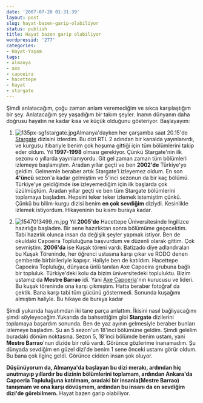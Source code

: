 ```yaml
---
date: '2007-07-20 01:31:39'
layout: post
slug: hayat-bazen-garip-olabiliyor
status: publish
title: Hayat bazen garip olabiliyor
wordpressid: '277'
categories:
- Hayat-Yaşam
tags:
- almanya
- axe
- capoeira
- hacettepe
- hayat
- stargate
---
```


Şimdi anlatacağım, çoğu zaman anlam veremediğim ve sıkca karşılaştığım bir şey. Anlatacağım şey yaşadığım bir takım şeyler. Inanın dünyanın daha doğrusu hayatın ne kadar kısa ve küçük olduğunu gösteriyor. Başlayayım:




	
  1. ![135px-sg1stargate.jpg](http://arsln.org/image/135px-sg1stargate.jpg)Almanya'dayken her çarşamba saat 20.15'de [Stargate](http://www.scifi.com/stargate/) dizisini izlerdim. Bu dizi RTL 2 adından bir kanalda yayınlanırdı, ve kurgusu itibariyle benim çok hoşuma gittiği için tüm bölümlerini takip eder oldum. Yıl **1997-1998** olması gerekiyor. Çünkü Stargate'nin ilk sezonu o yıllarda yayınlanıyordu. Git gel zaman zaman tüm bölümleri izlemeye başlamıştım. Aradan yıllar geçti ve ben **2002'de** Türkiye'ye geldim. Gelmemle beraber artık Stargate'i izleyemez oldum. En son **4'üncü** sezon'a kadar gelmiştim ve 5'inci sezonun da bir kaç bölümü. Türkiye'ye geldiğimde ise izleyemediğim için ilk başlarda çok üzülmüştüm. Aradan yıllar geçti ve ben tüm Stargate bölümlerini toplamaya başladım. Hepsini teker teker izlemek istemiştim çünkü. Çünkü bu bilim-kurgu dizisi benim **en çok sevdiğim** diziydi. Kesinlikle izlemek istiyordum. Hikayeninin bu kısmı buraya kadar.



	
  2. ![1547013499_m.jpg](http://arsln.org/image/1547013499_m.thumbnail.jpg)
Yıl **2005'de** Hacettepe Üniversitesinde Ingilizce hazırlığa başladım. Bir sene hazırlıktan sonra bölümüme geçecektim. Tabi hazırlık olunca insan da değişik şeyler yapmak istiyor. Ben de okuldaki Capoeira Topluluğuna başvurdum ve düzenli olarak gittim. Çok sevmiştim. **2006'da** ise Kuşak töreni vardı. Batizado diye adlandıralan bu Kuşak Töreninde, her öğrenci ustasına karşı çıkar ve RODO denen çemberde birbirileriyle kapışır. Haliyle ben de katıldım. Hacettepe Capoeira Topluluğu, dünyaca ünlü tanılan Axe Capoeira grubuna bağlı bir topluluk. Türkiye'deki kolu da bizim üniversitedeki topluluktu. Bizim ustamız da **Mestre Barrao** idi. Yani [Axe Capoeria](http://www.axecapoeira.com/)'nın kurucusu ve lideri. Bu kuşak töreninde ona karşı çıkmıştım. Hatta beraber fotoğraf da çektik. Bana karşı tabi tüm gücünü göstermedi. Sonunda kuşağımı almıştım haliyle. Bu hikaye de buraya kadar




Şimdi yukarıda hayatımdan iki tane parça anlattım. İkisini nasıl bağlıyacağımı şimdi söyleyeceğim.Yukarıda da bahsettiğim gibi **Stargate** dizilerini toplamaya başardım sonunda. Ben de yaz ayının gelmesiyle beraber bunları izlemeye başladım. Şu an 5 sezon'un 18'inci bölümüne geldim. Şimdi gelelim buradaki dönüm noktasına. Sezon 5, 18'inci bölümde benim ustam, yani **Mestre Barrao**'nun dizide bir rolü vardı. Görünce gözlerime inanamadım. Şu dünyada sevdiğim en güzel dizi'de benim 1 sene önceki ustamı görür oldum. Bu bana çok ilginç geldi. Görünce cidden insan şok oluyor. 

**Düşünüyorum da, Almanya'da başlayan bu dizi merakı, ardından hiç unutmayıp yıllardır bu dizinin bölümlerini toplamam, ardından Ankara'da Capoeria Topluluğuna katılmam, oradaki bir insanla(Mestre Barrao) tanışmam ve ona karşı dövüşmem, ardından bu insanı da en sevdiğim dizi'de görebilmem.** Hayat bazen garip olabiliyor. 
